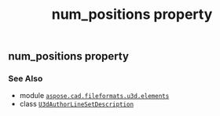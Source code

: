 ﻿---
title: num_positions property
second_title: Aspose.CAD for Python via .NET API References
description: 
type: docs
weight: 80
url: /python-net/aspose.cad.fileformats.u3d.elements/u3dauthorlinesetdescription/num_positions/
is_root: false
---

## num_positions property


### See Also
* module [`aspose.cad.fileformats.u3d.elements`](../../)
* class [`U3dAuthorLineSetDescription`](/cad/python-net/aspose.cad.fileformats.u3d.elements/u3dauthorlinesetdescription)
